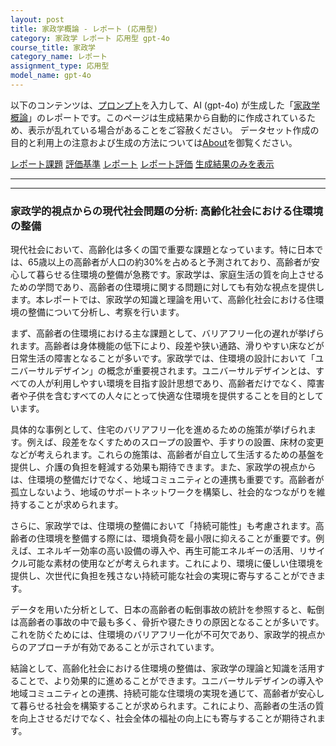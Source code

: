 ```yaml
---
layout: post
title: 家政学概論 - レポート (応用型)
category: 家政学 レポート 応用型 gpt-4o
course_title: 家政学
category_name: レポート
assignment_type: 応用型
model_name: gpt-4o
---
```


以下のコンテンツは、[プロンプト](http://127.0.0.1:8000/generated/家政学/gpt-4o/prompt_レポート-応用型.md)を入力して、AI (gpt-4o) が生成した「[家政学概論](/contents/家政学/)」のレポートです。このページは生成結果から自動的に作成されているため、表示が乱れている場合があることをご容赦ください。
データセット作成の目的と利用上の注意および生成の方法については[About](/About)を御覧ください。

[レポート課題](../レポート課題-応用型)
[評価基準](../評価基準-応用型)
[レポート](../レポート-応用型)
[レポート評価](../レポート評価-応用型)
[生成結果のみを表示](http://127.0.0.1:8000/generated/家政学/gpt-4o/レポート-応用型.md)
  

***
***
  
### 家政学的視点からの現代社会問題の分析: 高齢化社会における住環境の整備

現代社会において、高齢化は多くの国で重要な課題となっています。特に日本では、65歳以上の高齢者が人口の約30%を占めると予測されており、高齢者が安心して暮らせる住環境の整備が急務です。家政学は、家庭生活の質を向上させるための学問であり、高齢者の住環境に関する問題に対しても有効な視点を提供します。本レポートでは、家政学の知識と理論を用いて、高齢化社会における住環境の整備について分析し、考察を行います。

まず、高齢者の住環境における主な課題として、バリアフリー化の遅れが挙げられます。高齢者は身体機能の低下により、段差や狭い通路、滑りやすい床などが日常生活の障害となることが多いです。家政学では、住環境の設計において「ユニバーサルデザイン」の概念が重要視されます。ユニバーサルデザインとは、すべての人が利用しやすい環境を目指す設計思想であり、高齢者だけでなく、障害者や子供を含むすべての人々にとって快適な住環境を提供することを目的としています。

具体的な事例として、住宅のバリアフリー化を進めるための施策が挙げられます。例えば、段差をなくすためのスロープの設置や、手すりの設置、床材の変更などが考えられます。これらの施策は、高齢者が自立して生活するための基盤を提供し、介護の負担を軽減する効果も期待できます。また、家政学の視点からは、住環境の整備だけでなく、地域コミュニティとの連携も重要です。高齢者が孤立しないよう、地域のサポートネットワークを構築し、社会的なつながりを維持することが求められます。

さらに、家政学では、住環境の整備において「持続可能性」も考慮されます。高齢者の住環境を整備する際には、環境負荷を最小限に抑えることが重要です。例えば、エネルギー効率の高い設備の導入や、再生可能エネルギーの活用、リサイクル可能な素材の使用などが考えられます。これにより、環境に優しい住環境を提供し、次世代に負担を残さない持続可能な社会の実現に寄与することができます。

データを用いた分析として、日本の高齢者の転倒事故の統計を参照すると、転倒は高齢者の事故の中で最も多く、骨折や寝たきりの原因となることが多いです。これを防ぐためには、住環境のバリアフリー化が不可欠であり、家政学的視点からのアプローチが有効であることが示されています。

結論として、高齢化社会における住環境の整備は、家政学の理論と知識を活用することで、より効果的に進めることができます。ユニバーサルデザインの導入や地域コミュニティとの連携、持続可能な住環境の実現を通じて、高齢者が安心して暮らせる社会を構築することが求められます。これにより、高齢者の生活の質を向上させるだけでなく、社会全体の福祉の向上にも寄与することが期待されます。
